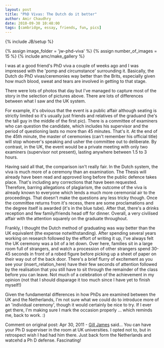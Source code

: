 ```yaml
---
layout: post
title: "PhD Vivas: The Dutch do it better"
author: Amir Chaudhry
date: 2010-09-30 10:48:00
tags: [cambridge, essay, friends, fun, pics]
---
```

{% include JB/setup %}

{% assign image_folder = 'jw-phd-viva' %}
{% assign number_of_images = 15 %}
{% include amc/make_gallery %}

I was at a good friend's PhD viva a couple of weeks ago and I was impressed with the 'pomp and circumstance' surrounding it.  Basically, the Dutch do PhD vivas/ceremonies way better than the Brits, especially given how much blood, sweat and tears are involved in getting to that stage.

There were lots of photos that day but I've managed to capture most of the story in the selection of pictures above. There are lots of differences between what I saw and the UK system.  

For example, it's obvious that the event is a public affair although seating is strictly limited so it's usually just friends and relatives of the graduand (he's the tall guy in the middle of the first pic).  There is a committee of examiners who can question the candidate, which includes his supervisor and the period of questioning lasts no more than 45 minutes.  That's it.  At the end of the 45th minute, the master of ceremonies (can't remember his official title) will stop whoever's speaking and usher the committee out to deliberate.  By contrast, in the UK, the event would be a private meeting with only two examiners (supervisor not present), lasting anywhere between 1.5 to 3 hours.

Having said all that, the comparison isn't really fair.  In the Dutch system, the viva is much more of a ceremony than an examination.  The Thesis will already have been read and approved long before the public defence takes place.  That's including any corrections that have been requested.  Therefore, barring allegations of plagiarism, the outcome of the viva is already known to everyone which lends a much more ceremonial air to the proceedings.  That doesn't make the questions any less tricky though.  Once the committee returns from it's recess, there are some proclamations and the degree itself is awarded (it's in the blue tube).  After that, there's a drinks reception and few family/friends head off for dinner.  Overall, a very civilised affair with the attention squarely on the graduate throughout.

Frankly, I thought the Dutch method of graduating was way better than the UK equivalent (the expense notwithstanding).  After spending several years working on research followed by the effort of writing it up, I've always felt the UK ceremony was a bit of a let down.  Over here, families sit in a large room full of strangers, and watch a procession of other strangers spend 30-45 seconds in front of a robed figure before picking up a sheet of paper on their way out of the back door.  There's a brief flurry of excitement as you see your (insert_relation_here) have their few seconds of attention followed by the realisation that you still have to sit through the remainder of the class before you can leave.  Not much of a celebration of the achievement in my opinion (not that I should disparage it too much since I have yet to finish myself!)

Given the fundamental differences in how PhDs are examined between the UK and the Netherlands, I'm not sure what we could do to introduce more of an 'individual ceremony', though it would certainly be nice to try.  If I ever get there, I'm making sure I mark the occasion properly ... which reminds me, back to work. :)

<p class="footnote">Comment on original post: Apr 30, 2011 - 
<a href="http://www.gilljames.co.uk/">Gill James</a> said...
You can have your Ph D superviser in the room at UK universities. I opted not to, but in retrospect wish I had had him there. Just back form the Netherlands and watcehd a Ph D defense. Fascinating!</p>
